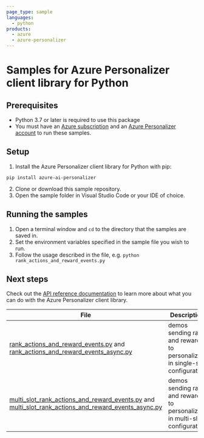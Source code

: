 ```yaml
---
page_type: sample
languages:
  - python
products:
  - azure
  - azure-personalizer
---
```


# Samples for Azure Personalizer client library for Python

## Prerequisites
* Python 3.7 or later is required to use this package
* You must have an [Azure subscription][azure_subscription] and an
[Azure Personalizer account][personalizer] to run these samples.

## Setup

1. Install the Azure Personalizer client library for Python with pip:

```commandline
pip install azure-ai-personalizer
```

2. Clone or download this sample repository.
3. Open the sample folder in Visual Studio Code or your IDE of choice.

## Running the samples

1. Open a terminal window and `cd` to the directory that the samples are saved in.
2. Set the environment variables specified in the sample file you wish to run.
3. Follow the usage described in the file, e.g. `python rank_actions_and_reward_events.py`

## Next steps

Check out the [API reference documentation][python-personalizer-ref-docs] to learn more about
what you can do with the Azure Personalizer client library.

| File                                                                                                                                                    | Description                                                                |
|---------------------------------------------------------------------------------------------------------------------------------------------------------|----------------------------------------------------------------------------|
| [rank_actions_and_reward_events.py][rank_actions_and_reward_events] and [rank_actions_and_reward_events_async.py][rank_actions_and_reward_events_async] | demos sending rank and reward to personalizer in single-slot configuration |
| [multi_slot_rank_actions_and_reward_events.py][multi_slot_rank_actions_and_reward_events] and [multi_slot_rank_actions_and_reward_events_async.py][multi_slot_rank_actions_and_reward_events_async]                                             | demos sending rank and reward to personalizer in multi-slot configuration  |

<!-- LINKS -->
[azure_subscription]: https://azure.microsoft.com/free/
[personalizer]: https://azure.microsoft.com/products/cognitive-services/personalizer/
[python-personalizer-ref-docs]: https://aka.ms/azsdk/python/personalizer/docs
[rank_actions_and_reward_events]: https://github.com/Azure/azure-sdk-for-python/blob/main/sdk/personalizer/azure-ai-personalizer/samples/rank_actions_and_reward_events.py
[rank_actions_and_reward_events_async]: https://github.com/Azure/azure-sdk-for-python/blob/main/sdk/personalizer/azure-ai-personalizer/samples/async_samples/rank_actions_and_reward_events_async.py
[multi_slot_rank_actions_and_reward_events]: https://github.com/Azure/azure-sdk-for-python/blob/main/sdk/personalizer/azure-ai-personalizer/samples/multi_slot_rank_actions_and_reward_events.py
[multi_slot_rank_actions_and_reward_events_async]: https://github.com/Azure/azure-sdk-for-python/blob/main/sdk/personalizer/azure-ai-personalizer/samples/async_samples/multi_slot_rank_actions_and_reward_events_async.py
